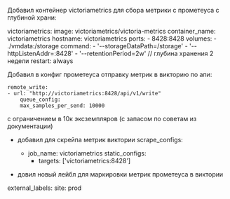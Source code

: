Добавил контейнер victoriametrics для сбора метрики с прометеуса с глубиной храни:

  victoriametrics:
    image: victoriametrics/victoria-metrics
    container_name: victoriametrics
    hostname: victoriametrics
    ports:
      - 8428:8428
    volumes:
      - ./vmdata:/storage
    command:
      - '--storageDataPath=/storage'
      - '--httpListenAddr=:8428'
      - '--retentionPeriod=2w' // глубина хранения 2 недели
    restart: always

Добавил в конфиг прометеуса отправку метрик в викторию по апи:

    remote_write:
    - url: "http://victoriametrics:8428/api/v1/write"
        queue_config:
        max_samples_per_send: 10000

с ограничением в 10к эксземпляров (с запасом по советам из документации)

+ добавил для скрейпа метрик виктории 
scrape_configs:

  - job_name: victoriametrics
    static_configs:
      - targets: ['victoriametrics:8428']

+ довил новый лейбл для маркировки метрик прометеуса в виктории

external_labels:
    site: prod